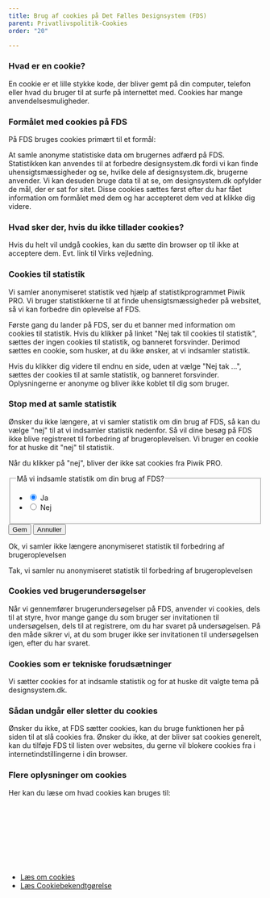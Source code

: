 ```yaml
---
title: Brug af cookies på Det Fælles Designsystem (FDS)
parent: Privatlivspolitik-Cookies
order: "20"

---
```

<h3 class="h4">Hvad er en cookie?</h3>

En cookie er et lille stykke kode, der bliver gemt på din computer, telefon eller hvad du bruger til at surfe på internettet med. Cookies har mange anvendelsesmuligheder. 

<h3 class="h4">Formålet med cookies på FDS</h3>
På FDS bruges cookies primært til et formål:

At samle anonyme statistiske data om brugernes adfærd på FDS. Statistikken kan anvendes til at forbedre designsystem.dk fordi vi kan finde uhensigtsmæssigheder og se, hvilke dele af designsystem.dk, brugerne anvender. Vi kan desuden bruge data til at se, om designsystem.dk opfylder de mål, der er sat for sitet. Disse cookies sættes først efter du har fået information om formålet med dem og har accepteret dem ved at klikke dig videre.

<h3 class="h4">Hvad sker der, hvis du ikke tillader cookies?</h3>

Hvis du helt vil undgå cookies, kan du sætte din browser op til ikke at acceptere dem. Evt. link til Virks vejledning.

<h3>Cookies til statistik</h3>

Vi samler anonymiseret statistik ved hjælp af statistikprogrammet Piwik PRO. Vi bruger statistikkerne til at finde uhensigtsmæssigheder på websitet, så vi kan forbedre din oplevelse af FDS.

Første gang du lander på FDS, ser du et banner med information om cookies til statistik. Hvis du klikker på linket "Nej tak til cookies til statistik", sættes der ingen cookies til statistik, og banneret forsvinder. Derimod sættes en cookie, som husker, at du ikke ønsker, at vi indsamler statistik.

Hvis du klikker dig videre til endnu en side, uden at vælge "Nej tak ...", sættes der cookies til at samle statistik, og banneret forsvinder. Oplysningerne er anonyme og bliver ikke koblet til dig som bruger.

<h3 class="h4">Stop med at samle statistik</h3>

Ønsker du ikke længere, at vi samler statistik om din brug af FDS, så kan du vælge "nej" til at vi indsamler statistik nedenfor. Så vil dine besøg på FDS ikke blive registreret til forbedring af brugeroplevelsen. Vi bruger en cookie for at huske dit "nej" til statistik.

Når du klikker på "nej", bliver der ikke sat cookies fra Piwik PRO.

<form id="cookieForm" method="post" action="/">
    <div class="form-group">
        <fieldset>
            <legend class="h5">Må vi indsamle statistik om din brug af FDS?</legend>
            <ul class="nobullet-list">
                <li>
                    <input id="statCookiesYes" type="radio" name="statCookies" value="1" class="form-radio  radio-large " checked />
                    <label for="statCookiesYes">Ja</label>
                </li>
                <li>
                    <input id="statCookiesNo" type="radio" name="statCookies" value="0" class="form-radio  radio-large " />
                    <label for="statCookiesNo">Nej</label>
                </li>
            </ul>
        </fieldset>
    </div>
    <div id="cookieButtons" class="mt-6 d-none">
        <input type="hidden" id="originalValue" value="" />
        <button type="submit" class="button button-secondary" id="cookieSave">Gem</button>
        <button type="button" class="button button-tertiary" id="cookieCancel">Annuller</button>
    </div>
</form>
<div class="alert alert-success alert--show-icon alert--paragraph d-none" role="alert" id="cookieNoAlert">
    <div class="alert-body">
        <p class="alert-text">Ok, vi samler ikke længere anonymiseret statistik til forbedring af brugeroplevelsen</p>
    </div>
</div>
<div class="alert alert-success alert--show-icon alert--paragraph d-none" role="alert" id="cookieYesAlert">
    <div class="alert-body">
        <p class="alert-text">Tak, vi samler nu anonymiseret statistik til forbedring af brugeroplevelsen</p>
    </div>
</div>

<h3 class="h4">Cookies ved brugerundersøgelser</h3>

Når vi gennemfører brugerundersøgelser på FDS, anvender vi cookies, dels til at styre, hvor mange gange du som bruger ser invitationen til undersøgelsen, dels til at registrere, om du har svaret på undersøgelsen. På den måde sikrer vi, at du som bruger ikke ser invitationen til undersøgelsen igen, efter du har svaret.

<h3 class="h4">Cookies som er tekniske forudsætninger</h3>

Vi sætter cookies for at indsamle statistik og for at huske dit valgte tema på designsystem.dk.

<h3 class="h4">Sådan undgår eller sletter du cookies</h3>

Ønsker du ikke, at FDS sætter cookies, kan du bruge funktionen her på siden til at slå cookies fra. Ønsker du ikke, at der bliver sat cookies generelt, kan du tilføje FDS til listen over websites, du gerne vil blokere cookies fra i internetindstillingerne i din browser.

<h3 class="h4">Flere oplysninger om cookies</h3>

Her kan du læse om hvad cookies kan bruges til:

<ul class="nobullet-list">
    <li><a href="https://en.wikipedia.org/wiki/HTTP_cookie" class="icon-link">Læs om cookies<svg class="icon-svg" focusable="false" aria-hidden="true"><use xlink:href="#open-in-new"></use></svg></a></li>
    <li><a href="https://www.retsinformation.dk/Forms/R0710.aspx?id=139279" class="icon-link">Læs Cookiebekendtgørelse<svg class="icon-svg" focusable="false" aria-hidden="true"><use xlink:href="#open-in-new"></use></svg></a></li>
</ul>